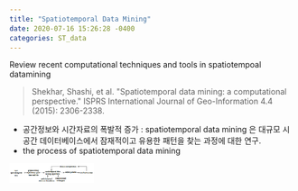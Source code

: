 ```yaml
---
title: "Spatiotemporal Data Mining"
date: 2020-07-16 15:26:28 -0400
categories: ST_data
---
```

Review recent computational techniques and tools in spatiotempoal datamining 
> Shekhar, Shashi, et al. "Spatiotemporal data mining: a computational perspective." ISPRS International Journal of Geo-Information 4.4 (2015): 2306-2338.

- 공간정보와 시간자료의 폭발적 증가 : spatiotemporal data mining 은 대규모 시공간 데이터베이스에서 잠재적이고 유용한 패턴을 찾는 과정에 대한 연구. 
- the process of spatiotemporal data mining

<img width="150" src="https://github.com/cordelia-git/cordelia-git.github.io/blob/master/img/st_datamining_process.png" >

